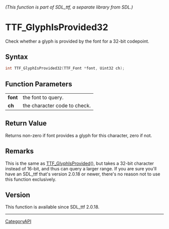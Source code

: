 ###### (This function is part of SDL_ttf, a separate library from SDL.)
# TTF_GlyphIsProvided32

Check whether a glyph is provided by the font for a 32-bit codepoint.

## Syntax

```c
int TTF_GlyphIsProvided32(TTF_Font *font, Uint32 ch);

```

## Function Parameters

|              |                              |
| ------------ | ---------------------------- |
| **font**     | the font to query.           |
| **ch**       | the character code to check. |

## Return Value

Returns non-zero if font provides a glyph for this character, zero if not.

## Remarks

This is the same as [TTF_GlyphIsProvided](TTF_GlyphIsProvided.md)(), but takes
a 32-bit character instead of 16-bit, and thus can query a larger range. If
you are sure you'll have an SDL_ttf that's version 2.0.18 or newer, there's
no reason not to use this function exclusively.

## Version

This function is available since SDL_ttf 2.0.18.

----
[CategoryAPI](CategoryAPI.md)
